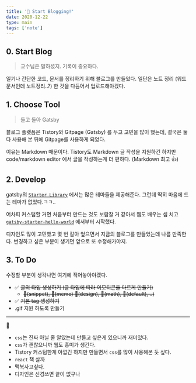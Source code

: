 ```yaml
---
title: '🐣 Start Blogging!'
date: 2020-12-22
type: main
tags: ['note']
---
```


## 0. Start Blog

> 교수님은 말하셨지. 기록이 중요하다.

일기나 간단한 코드, 문서를 정리하기 위해 블로그를 만들었다.
일단은 노트 정리 (워드문서인데 노트정리..?) 한 것을 다듬어서 업로드해야겠다.


## 1. Choose Tool

> 돌고 돌아 Gatsby


블로그 플랫폼은 Tistory와 Gitpage (Gatsby) 를 두고 고민을 많이 했는데, 결국은 둘 다 사용해 본 뒤에 Gitpage를 사용하게 되었다. 

이유는 Markdown 때문이다. Tistory도 Markdown 글 작성을 지원하긴 하지만 code/markdown editor 에서 글을 작성하는게 더 편하다. (Markdown 최고 :thumbsup:)


## 2. Develop

gatsby의 [`Starter Library`](https://www.gatsbyjs.com/starters/?) 에서는 많은 테마들을 제공해준다. 그런데 딱히 마음에 드는 테마가 없었다.ㅋㅋ..

어차피 커스텀할 거면 처음부터 만드는 것도 보람찰 거 같아서 웹도 배우는 셈 치고 [`gatsby-starter-hello-world`](https://www.gatsbyjs.com/starters/gatsbyjs/gatsby-starter-hello-world/) 에서부터 시작했다. 

디자인도 많이 고민했고 몇 번 갈아 엎으면서 지금의 블로그를 만들었는데 나름 만족한다. 
변경하고 싶은 부분이 생기면 앞으로 또 수정해가야지.


## 3. To Do

수정할 부분이 생각나면 여기에 적어놓아야겠다.

- ✅ ~~글의 타입 생성하기 (글 타입에 따라 이모티콘을 다르게 만들기)~~
  - ~~🧩(snippet), 📌(memo) 🎨(design), 📐(math), 📄(default), ..)~~
- ✅ ~~기본 tag 생성하기~~
- .gif 지원 하도록 만들기


-----

:speech_balloon:

- `css`는 진짜 아닐 줄 알았는데 만들고 싶은게 있으니까 재미있다.
- `css`가 괜찮으니까 웹도 흥미가 생긴다.
- Tistory 커스텀한게 아깝긴 하지만 만들면서 `css`를 많이 사용해본 듯 싶다.
- `react` 책 살까
- 맥북사고싶다. 
- 디자인은 신경쓰면 끝이 없구나